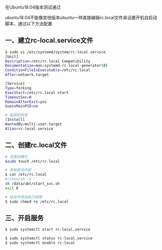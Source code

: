 在Ubuntu18.04版本测试通过

ubuntu18.04不能像其他版本ubuntu一样直接编辑rc.local文件来设置开机自启动脚本，通过以下方法配置

 

## 一、建立rc-local.service文件

```bash
$ sudo vi /etc/systemd/system/rc-local.service
[Unit]
Description=/etc/rc.local Compatibility
Documentation=man:systemd-rc-local-generator(8)
ConditionFileIsExecutable=/etc/rc.local
After=network.target

[Service]
Type=forking
ExecStart=/etc/rc.local start
TimeoutSec=0
RemainAfterExit=yes
GuessMainPID=no

# 追加的内容
[Install]
WantedBy=multi-user.target
Alias=rc-local.service
```



## 二、创建rc.local文件

```bash
# 没有创建它
$sudo touch /etc/rc.local 

# 添加启动内容
$ cat /etc/rc.local 
#!/bin/sh -e
sh /data/ubt/start_svc.sh
exit 0

# 给文件添加执行权限
$ sudo chmod +x /etc/rc.local
```



## 三、开启服务

```bash
$ sudo systemctl start rc-local.service

$ sudo systemctl status rc-local.service
$ sudo systemctl enable rc-local
```

